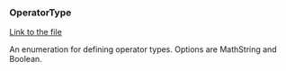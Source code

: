 ### OperatorType

[Link to the file](/api/ExpressionEvaluatorForDotNet.OperatorType.html)

An enumeration for defining operator types. Options are MathString and Boolean.
